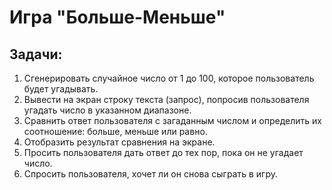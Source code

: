 # Игра "Больше-Меньше"

## Задачи:
1. Сгенерировать случайное число от 1 до 100, которое пользователь будет угадывать.
2. Вывести на экран строку текста (запрос), попросив пользователя угадать число в указанном диапазоне.
3. Сравнить ответ пользователя с загаданным числом и определить их соотношение: больше, меньше или равно.
4. Отобразить результат сравнения на экране.
5. Просить пользователя дать ответ до тех пор, пока он не угадает число.
6. Спросить пользователя, хочет ли он снова сыграть в игру.
